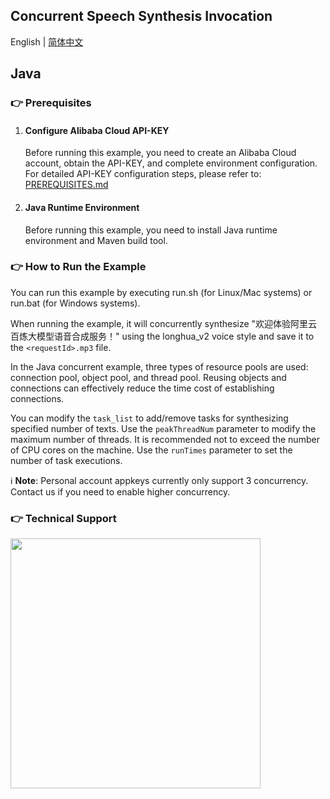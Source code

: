 ## Concurrent Speech Synthesis Invocation

English | [简体中文](./README.md)

## Java

### :point_right: Prerequisites

1. #### Configure Alibaba Cloud API-KEY

    Before running this example, you need to create an Alibaba Cloud account, obtain the API-KEY, and complete environment configuration. For detailed API-KEY configuration steps, please refer to: [PREREQUISITES.md](../../../../PREREQUISITES.md)

2. #### Java Runtime Environment

   Before running this example, you need to install Java runtime environment and Maven build tool.

### :point_right: How to Run the Example

You can run this example by executing run.sh (for Linux/Mac systems) or run.bat (for Windows systems).

When running the example, it will concurrently synthesize "欢迎体验阿里云百炼大模型语音合成服务！" using the longhua_v2 voice style and save it to the `<requestId>.mp3` file.

In the Java concurrent example, three types of resource pools are used: connection pool, object pool, and thread pool. Reusing objects and connections can effectively reduce the time cost of establishing connections.

You can modify the `task_list` to add/remove tasks for synthesizing specified number of texts. Use the `peakThreadNum` parameter to modify the maximum number of threads. It is recommended not to exceed the number of CPU cores on the machine. Use the `runTimes` parameter to set the number of task executions.

:information_source: **Note**: Personal account appkeys currently only support 3 concurrency. Contact us if you need to enable higher concurrency.

### :point_right: Technical Support
<img src="https://dashscope.oss-cn-beijing.aliyuncs.com/samples/audio/group-en.png" width="400"/>
